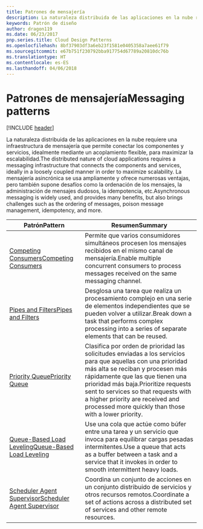 ```yaml
---
title: Patrones de mensajería
description: La naturaleza distribuida de las aplicaciones en la nube requiere una infraestructura de mensajería que permite conectar los componentes y servicios, idealmente mediante un acoplamiento flexible, para maximizar la escalabilidad. La mensajería asincrónica se usa ampliamente y ofrece numerosas ventajas, pero también supone desafíos como la ordenación de los mensajes, la administración de mensajes dudosos, la idempotencia, etc.
keywords: Patrón de diseño
author: dragon119
ms.date: 06/23/2017
pnp.series.title: Cloud Design Patterns
ms.openlocfilehash: 8bf37903df3a6eb23f1581e0405358a7aee61f79
ms.sourcegitcommit: e67b751f230792bba917754d67789a20810dc76b
ms.translationtype: HT
ms.contentlocale: es-ES
ms.lasthandoff: 04/06/2018
---
```

# <a name="messaging-patterns"></a><span data-ttu-id="8e623-105">Patrones de mensajería</span><span class="sxs-lookup"><span data-stu-id="8e623-105">Messaging patterns</span></span>

[!INCLUDE [header](../../_includes/header.md)]

<span data-ttu-id="8e623-106">La naturaleza distribuida de las aplicaciones en la nube requiere una infraestructura de mensajería que permite conectar los componentes y servicios, idealmente mediante un acoplamiento flexible, para maximizar la escalabilidad.</span><span class="sxs-lookup"><span data-stu-id="8e623-106">The distributed nature of cloud applications requires a messaging infrastructure that connects the components and services, ideally in a loosely coupled manner in order to maximize scalability.</span></span> <span data-ttu-id="8e623-107">La mensajería asincrónica se usa ampliamente y ofrece numerosas ventajas, pero también supone desafíos como la ordenación de los mensajes, la administración de mensajes dudosos, la idempotencia, etc.</span><span class="sxs-lookup"><span data-stu-id="8e623-107">Asynchronous messaging is widely used, and provides many benefits, but also brings challenges such as the ordering of messages, poison message management, idempotency, and more.</span></span>


|                            <span data-ttu-id="8e623-108">Patrón</span><span class="sxs-lookup"><span data-stu-id="8e623-108">Pattern</span></span>                             |                                                                        <span data-ttu-id="8e623-109">Resumen</span><span class="sxs-lookup"><span data-stu-id="8e623-109">Summary</span></span>                                                                         |
|----------------------------------------------------------------|--------------------------------------------------------------------------------------------------------------------------------------------------------|
|        [<span data-ttu-id="8e623-110">Competing Consumers</span><span class="sxs-lookup"><span data-stu-id="8e623-110">Competing Consumers</span></span>](../competing-consumers.md)        |                            <span data-ttu-id="8e623-111">Permite que varios consumidores simultáneos procesen los mensajes recibidos en el mismo canal de mensajería.</span><span class="sxs-lookup"><span data-stu-id="8e623-111">Enable multiple concurrent consumers to process messages received on the same messaging channel.</span></span>                            |
|          [<span data-ttu-id="8e623-112">Pipes and Filters</span><span class="sxs-lookup"><span data-stu-id="8e623-112">Pipes and Filters</span></span>](../pipes-and-filters.md)          |                       <span data-ttu-id="8e623-113">Desglosa una tarea que realiza un procesamiento complejo en una serie de elementos independientes que se pueden volver a utilizar.</span><span class="sxs-lookup"><span data-stu-id="8e623-113">Break down a task that performs complex processing into a series of separate elements that can be reused.</span></span>                        |
|             [<span data-ttu-id="8e623-114">Priority Queue</span><span class="sxs-lookup"><span data-stu-id="8e623-114">Priority Queue</span></span>](../priority-queue.md)             | <span data-ttu-id="8e623-115">Clasifica por orden de prioridad las solicitudes enviadas a los servicios para que aquellas con una prioridad más alta se reciban y procesen más rápidamente que las que tienen una prioridad más baja.</span><span class="sxs-lookup"><span data-stu-id="8e623-115">Prioritize requests sent to services so that requests with a higher priority are received and processed more quickly than those with a lower priority.</span></span> |
|  [<span data-ttu-id="8e623-116">Queue-Based Load Leveling</span><span class="sxs-lookup"><span data-stu-id="8e623-116">Queue-Based Load Leveling</span></span>](../queue-based-load-leveling.md)  |              <span data-ttu-id="8e623-117">Use una cola que actúe como búfer entre una tarea y un servicio que invoca para equilibrar cargas pesadas intermitentes.</span><span class="sxs-lookup"><span data-stu-id="8e623-117">Use a queue that acts as a buffer between a task and a service that it invokes in order to smooth intermittent heavy loads.</span></span>               |
| [<span data-ttu-id="8e623-118">Scheduler Agent Supervisor</span><span class="sxs-lookup"><span data-stu-id="8e623-118">Scheduler Agent Supervisor</span></span>](../scheduler-agent-supervisor.md) |                              <span data-ttu-id="8e623-119">Coordina un conjunto de acciones en un conjunto distribuido de servicios y otros recursos remotos.</span><span class="sxs-lookup"><span data-stu-id="8e623-119">Coordinate a set of actions across a distributed set of services and other remote resources.</span></span>                              |

